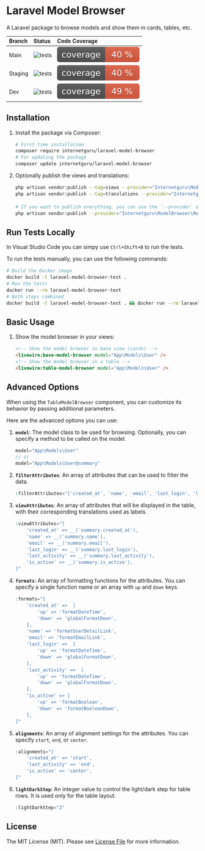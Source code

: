 # Laravel Model Browser

A Laravel package to browse models and show them in cards, tables, etc.

| Branch  | Status | Code Coverage |
| :------------- | :------------- | :------------- |
| Main | ![tests](https://github.com/internetguru/laravel-model-browser/actions/workflows/test.yml/badge.svg?branch=main) | ![coverage](https://raw.githubusercontent.com/internetguru/laravel-model-browser/refs/heads/badges/main-coverage.svg) |
| Staging | ![tests](https://github.com/internetguru/laravel-model-browser/actions/workflows/test.yml/badge.svg?branch=staging) | ![coverage](https://raw.githubusercontent.com/internetguru/laravel-model-browser/refs/heads/badges/staging-coverage.svg) |
| Dev | ![tests](https://github.com/internetguru/laravel-model-browser/actions/workflows/test.yml/badge.svg?branch=dev) | ![coverage](https://raw.githubusercontent.com/internetguru/laravel-model-browser/refs/heads/badges/dev-coverage.svg) |

## Installation

1. Install the package via Composer:

    ```sh
    # First time installation
    composer require internetguru/laravel-model-browser
    # For updating the package
    composer update internetguru/laravel-model-browser
    ```

2. Optionally publish the views and translations:

    ```sh
    php artisan vendor:publish --tag=views --provider="Internetguru\ModelBrowser\ModelBrowserServiceProvider"
    php artisan vendor:publish --tag=translations --provider="Internetguru\ModelBrowser\ModelBrowserServiceProvider"

    # If you want to publish everything, you can use the `--provider` option:
    php artisan vendor:publish --provider="Internetguru\ModelBrowser\ModelBrowserServiceProvider"
    ```

## Run Tests Locally

In Visual Studio Code you can simpy use `Ctrl+Shift+B` to run the tests.

To run the tests manually, you can use the following commands:

```sh
# Build the Docker image
docker build -t laravel-model-browser-test .
# Run the tests
docker run --rm laravel-model-browser-test
# Both steps combined
docker build -t laravel-model-browser-test . && docker run --rm laravel-model-browser-test
```


## Basic Usage

1. Show the model browser in your views:

    ```html
    <!-- Show the model browser in base view (cards) -->
    <livewire:base-model-browser model="App\Models\User" />
    <!-- Show the model browser in a table -->
    <livewire:table-model-browser model="App\Models\User" />
    ```

## Advanced Options

When using the `TableModelBrowser` component, you can customize its behavior by passing additional parameters.

Here are the advanced options you can use:

1. **`model`**: The model class to be used for browsing. Optionally, you can specify a method to be called on the model.
    ```php
    model="App\Models\User"
    // or
    model="App\Models\User@summary"
    ```

2. **`filterAttributes`**: An array of attributes that can be used to filter the data.
    ```php
    :filterAttributes="['created_at', 'name', 'email', 'last_login', 'last_activity', 'is_active']"
    ```

3. **`viewAttributes`**: An array of attributes that will be displayed in the table, with their corresponding translations used as labels.
    ```php
    :viewAttributes="[
        'created_at' => __('summary.created_at'),
        'name' => __('summary.name'),
        'email' => __('summary.email'),
        'last_login' => __('summary.last_login'),
        'last_activity' => __('summary.last_activity'),
        'is_active' => __('summary.is_active'),
    ]"
    ```

4. **`formats`**: An array of formatting functions for the attributes. You can specify a single function name or an array with `up` and `down` keys.
    ```php
    :formats="[
        'created_at' =>  [
            'up' => 'formatDateTime',
            'down' => 'globalFormatDown',
        ],
        'name' => 'formatUserDetailLink',
        'email' => 'formatEmailLink',
        'last_login' =>  [
            'up' => 'formatDateTime',
            'down' => 'globalFormatDown',
        ],
        'last_activity' =>  [
            'up' => 'formatDateTime',
            'down' => 'globalFormatDown',
        ],
        'is_active' => [
            'up' => 'formatBoolean',
            'down' => 'formatBooleanDown',
        ],
    ]"
    ```

5. **`alignments`**: An array of alignment settings for the attributes. You can specify `start`, `end`, or `center`.
    ```php
    :alignments="[
        'created_at' => 'start',
        'last_activity' => 'end',
        'is_active' => 'center',
    ]"
    ```

6. **`lightDarkStep`**: An integer value to control the light/dark step for table rows. It is used only for the table layout.
    ```php
    :lightDarkStep="2"
    ```

## License

The MIT License (MIT). Please see [License File](LICENSE.md) for more information.
